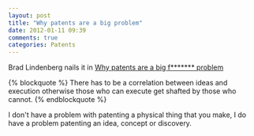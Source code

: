 ```yaml
---
layout: post
title: "Why patents are a big problem"
date: 2012-01-11 09:39
comments: true
categories: Patents
---
```


Brad Lindenberg nails it in [Why patents are a big f******* problem](http://www.lindventures.com/blog/2012/01/11/why-patents-are-a-big-fucking-problem/)

{% blockquote %}
There has to be a correlation between ideas and execution otherwise those who can execute get shafted by those who cannot.
{% endblockquote %}

I don't have a problem with patenting a physical thing that you make, I do have a problem patenting an idea, concept or discovery.